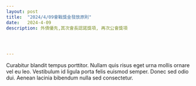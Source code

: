 ```yaml
---
layout: post
title:  "2024/4/09會戰獎金發放原則"
date:   2024-4-09
description: 外債優先,其次會長認諾獎項, 再次公會獎項




---
```


<p class="intro"><span class="dropcap">C</span>urabitur blandit tempus porttitor. Nullam quis risus eget urna mollis ornare vel eu leo. Vestibulum id ligula porta felis euismod semper. Donec sed odio dui. Aenean lacinia bibendum nulla sed consectetur.</p>
